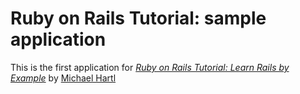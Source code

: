 # Ruby on Rails Tutorial: sample application

This is the first application for
[*Ruby on Rails Tutorial: Learn Rails by Example*](http://railstutorial.org)
by [Michael Hartl](http://michaelhartl.com/)
